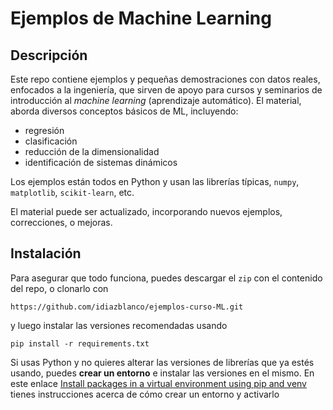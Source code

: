 # Ejemplos de Machine Learning
## Descripción
Este repo contiene ejemplos y pequeñas demostraciones con datos reales, enfocados a la ingeniería, que sirven de apoyo para cursos y seminarios de introducción al *machine learning* (aprendizaje automático). El material, aborda diversos conceptos básicos de ML, incluyendo: 
- regresión
- clasificación
- reducción de la dimensionalidad 
- identificación de sistemas dinámicos

Los ejemplos están todos en Python y usan las librerías típicas, `numpy`, `matplotlib`, `scikit-learn`, etc.

El material puede ser actualizado, incorporando nuevos ejemplos, correcciones, o mejoras.

## Instalación
Para asegurar que todo funciona, puedes descargar el `zip` con el contenido del repo, o clonarlo con

```
https://github.com/idiazblanco/ejemplos-curso-ML.git
```

y luego instalar las versiones recomendadas usando

```
pip install -r requirements.txt
```

Si usas Python y no quieres alterar las versiones de librerías que ya estés usando, puedes **crear un entorno** e instalar las versiones en el mismo. En este enlace [Install packages in a virtual environment using pip and venv](https://packaging.python.org/en/latest/guides/installing-using-pip-and-virtual-environments/) tienes instrucciones acerca de cómo crear un entorno y activarlo
